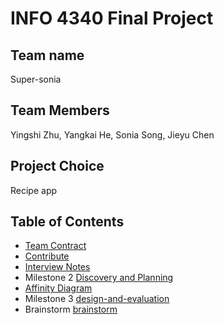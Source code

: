 # INFO 4340 Final Project
## Team name
Super-sonia

## Team Members
Yingshi Zhu, Yangkai He, Sonia Song, Jieyu Chen

## Project Choice
Recipe app


## Table of Contents

- [Team Contract](documents/team-contract.md)
- [Contribute](documents/contribution.md)
- [Interview Notes](documents/interview-notes.md)
- Milestone 2 [Discovery and Planning](documents/discovery-and-planning.md)
- [Affinity Diagram](documents/affinity_diagram.jpg)
- Milestone 3 [design-and-evaluation](documents/design-and-evaluation.md)
- Brainstorm [brainstorm](documents/brainstorm.md)